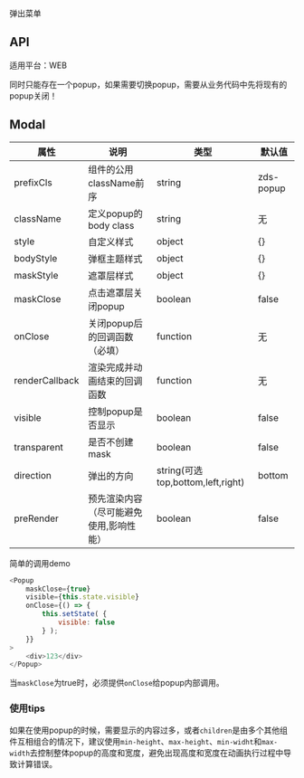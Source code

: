 弹出菜单

## API

适用平台：WEB

同时只能存在一个popup，如果需要切换popup，需要从业务代码中先将现有的popup关闭！

## Modal

| 属性           | 说明                           | 类型                              | 默认值    |
| -------------- | ------------------------------ | --------------------------------- | --------- |
| prefixCls      | 组件的公用className前序        | string                            | zds-popup |
| className      | 定义popup的body class          | string                            | 无        |
| style          | 自定义样式                     | object                            | {}        |
| bodyStyle      | 弹框主题样式                   | object                            | {}        |
| maskStyle      | 遮罩层样式                     | object                            | {}        |
| maskClose      | 点击遮罩层关闭popup            | boolean                           | false     |
| onClose        | 关闭popup后的回调函数（必填）  | function                          | 无        |
| renderCallback | 渲染完成并动画结束的回调函数   | function                          | 无        |
| visible        | 控制popup是否显示              | boolean                           | false     |
| transparent    | 是否不创建mask                 | boolean                           | false     |
| direction      | 弹出的方向                     | string(可选top,bottom,left,right) | bottom    |
| preRender      | 预先渲染内容（尽可能避免使用,影响性能） | boolean                           | false     |

简单的调用demo

```JavaScript
<Popup
    maskClose={true}
    visible={this.state.visible}
    onClose={() => {
        this.setState( {
            visible: false
        } );
    }}
>
    <div>123</div>
</Popup>
```

当`maskClose`为true时，必须提供`onClose`给popup内部调用。

### 使用tips
如果在使用popup的时候，需要显示的内容过多，或者`children`是由多个其他组件互相组合的情况下，建议使用`min-height`、`max-height`、`min-widht`和`max-width`去控制整体popup的高度和宽度，避免出现高度和宽度在动画执行过程中导致计算错误。

